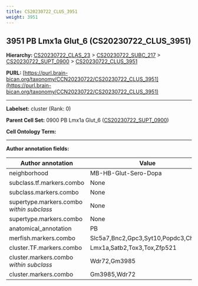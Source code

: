 ```yaml
---
title: CS20230722_CLUS_3951
weight: 3951
---
```

## 3951 PB Lmx1a Glut_6 (CS20230722_CLUS_3951)
<b>Hierarchy: </b>
[CS20230722_CLAS_23](../CS20230722_CLAS_23) >
[CS20230722_SUBC_217](../CS20230722_SUBC_217) >
[CS20230722_SUPT_0900](../CS20230722_SUPT_0900) >
[CS20230722_CLUS_3951](../CS20230722_CLUS_3951)

**PURL:** [https://purl.brain-bican.org/taxonomy/CCN20230722/CS20230722_CLUS_3951](https://purl.brain-bican.org/taxonomy/CCN20230722/CS20230722_CLUS_3951)

---


**Labelset:** cluster (Rank: 0)

**Parent Cell Set:** 0900 PB Lmx1a Glut_6 ([CS20230722_SUPT_0900](../CS20230722_SUPT_0900))



**Cell Ontology Term:** 

[MARKER GENES.]: #


---

[TRANSFERRED ANNOTATIONS.]: #


[AUTHOR ANNOTATION FIELDS.]: #


**Author annotation fields:**

| Author annotation | Value |
|-------------------|-------|
|neighborhood|MB-HB-Glut-Sero-Dopa|
|subclass.tf.markers.combo|None|
|subclass.markers.combo|None|
|supertype.markers.combo _within subclass_|None|
|supertype.markers.combo|None|
|anatomical_annotation|PB|
|merfish.markers.combo|Slc5a7,Bnc2,Gpc3,Syt10,Popdc3,Chrm3|
|cluster.TF.markers.combo|Lmx1a,Satb2,Tox3,Tox,Zfp521|
|cluster.markers.combo _within subclass_|Wdr72,Gm3985|
|cluster.markers.combo|Gm3985,Wdr72|

